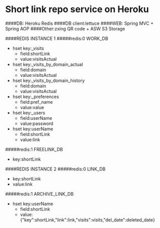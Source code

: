 Short link repo service on Heroku
===============================

####DB: Heroku Redis
####DB client:lettuce
####WEB: Spring MVC + Spring AOP 
####Other:zxing QR code + ASW S3 Storage


####REDIS INSTANCE 1
#####redis:0 WORK_DB
- hset key:_visits
    - field:shortLink
    - value:visitsActual
- hset key:_visits_by_domain_actual 
    - field:domain
    - value:visitsActual
- hset key:_visits_by_domain_history 
    - field:domain
    - value:visitsActual
- hset key:_preferences
    - field:pref_name       
    - value:value
- hset key:_users
    - field:userName
    - value:password
- hset key:userName
    - field:shortLink
    - value:link

#####redis:1 FREELINK_DB 
- key:shortLink

####REDIS INSTANCE 2
#####redis:0 LINK_DB 
- key:shortLink
- value:link

#####redis:1 ARCHIVE_LINK_DB 
- hset key:userName
    - field:shortLink
    - value:{"key":shortLink,"link":link,"visits":visits,"del_date":deleted_date}